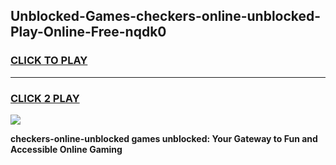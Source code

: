 
## Unblocked-Games-checkers-online-unblocked-Play-Online-Free-nqdk0
<h3>
<a href="https://premium76.site?title=checkers-online-unblocked&ref=26A">CLICK TO PLAY</a></h3>
<hr>

<h3>
<a href="https://premium76.site?title=checkers-online-unblocked&ref=26A">CLICK 2 PLAY</a>
  
</h3>

<a href="https://premium76.site?title=checkers-online-unblocked&ref=26A"><img src="https://clearcache.store/games.png"></a>


**checkers-online-unblocked games unblocked: Your Gateway to Fun and Accessible Online Gaming**
